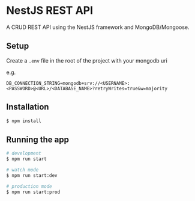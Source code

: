# NestJS REST API

A CRUD REST API using the NestJS framework and MongoDB/Mongoose.

## Setup

Create a `.env` file in the root of the project with your mongodb uri

e.g.

```
DB_CONNECTION_STRING=mongodb+srv://<USERNAME>:<PASSWORD>@<URL>/<DATABASE_NAME>?retryWrites=true&w=majority
```

## Installation

```bash
$ npm install
```

## Running the app

```bash
# development
$ npm run start

# watch mode
$ npm run start:dev

# production mode
$ npm run start:prod
```

